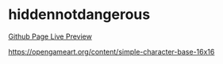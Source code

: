 # hiddennotdangerous

[Github Page Live Preview](https://alexanderthurn.github.io/hiddennotdangerous/)


https://opengameart.org/content/simple-character-base-16x16